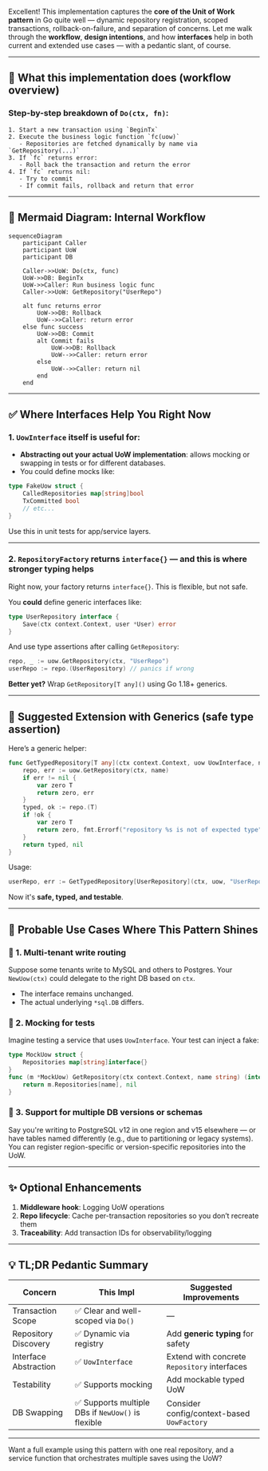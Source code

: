 Excellent! This implementation captures the **core of the Unit of Work pattern** in Go quite well — dynamic repository registration, scoped transactions, rollback-on-failure, and separation of concerns. Let me walk through the **workflow**, **design intentions**, and how **interfaces** help in both current and extended use cases — with a pedantic slant, of course.

---

## 🧠 **What this implementation does (workflow overview)**

### Step-by-step breakdown of `Do(ctx, fn)`:

```text
1. Start a new transaction using `BeginTx`
2. Execute the business logic function `fc(uow)`
   - Repositories are fetched dynamically by name via `GetRepository(...)`
3. If `fc` returns error:
   - Roll back the transaction and return the error
4. If `fc` returns nil:
   - Try to commit
   - If commit fails, rollback and return that error
```

---

## 🧩 **Mermaid Diagram: Internal Workflow**

```mermaid
sequenceDiagram
    participant Caller
    participant UoW
    participant DB

    Caller->>UoW: Do(ctx, func)
    UoW->>DB: BeginTx
    UoW->>Caller: Run business logic func
    Caller->>UoW: GetRepository("UserRepo")

    alt func returns error
        UoW->>DB: Rollback
        UoW-->>Caller: return error
    else func success
        UoW->>DB: Commit
        alt Commit fails
            UoW->>DB: Rollback
            UoW-->>Caller: return error
        else
            UoW-->>Caller: return nil
        end
    end
```

---

## ✅ **Where Interfaces Help You Right Now**

### 1. `UowInterface` itself is useful for:
- **Abstracting out your actual UoW implementation**: allows mocking or swapping in tests or for different databases.
- You could define mocks like:

```go
type FakeUow struct {
    CalledRepositories map[string]bool
    TxCommitted bool
    // etc...
}
```

Use this in unit tests for app/service layers.

---

### 2. `RepositoryFactory` returns `interface{}` — and this is where **stronger typing helps**

Right now, your factory returns `interface{}`. This is flexible, but not safe.

You **could** define generic interfaces like:

```go
type UserRepository interface {
    Save(ctx context.Context, user *User) error
}
```

And use type assertions after calling `GetRepository`:

```go
repo, _ := uow.GetRepository(ctx, "UserRepo")
userRepo := repo.(UserRepository) // panics if wrong
```

**Better yet?** Wrap `GetRepository[T any]()` using Go 1.18+ generics.

---

## 🔧 **Suggested Extension with Generics (safe type assertion)**

Here’s a generic helper:

```go
func GetTypedRepository[T any](ctx context.Context, uow UowInterface, name string) (T, error) {
    repo, err := uow.GetRepository(ctx, name)
    if err != nil {
        var zero T
        return zero, err
    }
    typed, ok := repo.(T)
    if !ok {
        var zero T
        return zero, fmt.Errorf("repository %s is not of expected type", name)
    }
    return typed, nil
}
```

Usage:

```go
userRepo, err := GetTypedRepository[UserRepository](ctx, uow, "UserRepo")
```

Now it's **safe, typed, and testable**.

---

## 🧪 Probable Use Cases Where This Pattern Shines

### 🧭 1. **Multi-tenant write routing**

Suppose some tenants write to MySQL and others to Postgres. Your `NewUow(ctx)` could delegate to the right DB based on `ctx`.

- The interface remains unchanged.
- The actual underlying `*sql.DB` differs.

### 🧠 2. **Mocking for tests**

Imagine testing a service that uses `UowInterface`. Your test can inject a fake:

```go
type MockUow struct {
    Repositories map[string]interface{}
}
func (m *MockUow) GetRepository(ctx context.Context, name string) (interface{}, error) {
    return m.Repositories[name], nil
}
```

### 🔁 3. **Support for multiple DB versions or schemas**

Say you're writing to PostgreSQL v12 in one region and v15 elsewhere — or have tables named differently (e.g., due to partitioning or legacy systems). You can register region-specific or version-specific repositories into the UoW.

---

## ✨ Optional Enhancements

1. **Middleware hook**: Logging UoW operations
2. **Repo lifecycle**: Cache per-transaction repositories so you don’t recreate them
3. **Traceability**: Add transaction IDs for observability/logging

---

## 💡 TL;DR Pedantic Summary

| Concern | This Impl | Suggested Improvements |
|--------|------------|------------------------|
| Transaction Scope | ✅ Clear and well-scoped via `Do()` | — |
| Repository Discovery | ✅ Dynamic via registry | Add **generic typing** for safety |
| Interface Abstraction | ✅ `UowInterface` | Extend with concrete `Repository` interfaces |
| Testability | ✅ Supports mocking | Add mockable typed UoW |
| DB Swapping | ✅ Supports multiple DBs if `NewUow()` is flexible | Consider config/context-based `UowFactory` |

---

Want a full example using this pattern with one real repository, and a service function that orchestrates multiple saves using the UoW?